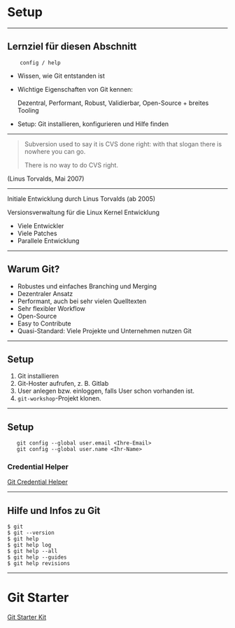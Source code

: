 # Setup

---

## Lernziel für diesen Abschnitt

```
    config / help
```

 * Wissen, wie Git entstanden ist
 * Wichtige Eigenschaften von Git kennen:

   Dezentral, Performant, Robust, Validierbar, Open-Source + breites Tooling
 * Setup: Git installieren, konfigurieren und Hilfe finden

---


> Subversion used to say it is CVS done right:
> with that slogan there is nowhere you can go.
>
> There is no way to do CVS right.

(Linus Torvalds, Mai 2007)


---


Initiale Entwicklung durch Linus Torvalds (ab 2005)

Versionsverwaltung für die Linux Kernel Entwicklung

 * Viele Entwickler
 * Viele Patches
 * Parallele Entwicklung

---


## Warum Git?

  * Robustes und einfaches Branching und Merging
  * Dezentraler Ansatz
  * Performant, auch bei sehr vielen Quelltexten
  * Sehr flexibler Workflow
  * Open-Source
  * Easy to Contribute
  * Quasi-Standard: Viele Projekte und Unternehmen nutzen Git

---

## Setup


 1. Git installieren
 2. Git-Hoster aufrufen, z. B. Gitlab
 3. User anlegen bzw. einloggen, falls User schon vorhanden ist.
 4. `git-workshop`-Projekt klonen.

---

 ## Setup

 ```
    git config --global user.email <Ihre-Email>
    git config --global user.name <Ihr-Name>
 ```

### Credential Helper

[Git Credential Helper](https://kapitel26.github.io/git/2012/12/03/Passwoerter-verwalten.html)

---


 ## Hilfe und Infos zu Git

 ```
 $ git
 $ git --version
 $ git help
 $ git help log
 $ git help --all
 $ git help --guides
 $ git help revisions
 ```

---

# Git Starter

[Git Starter Kit](../git-starter-kit.html)



